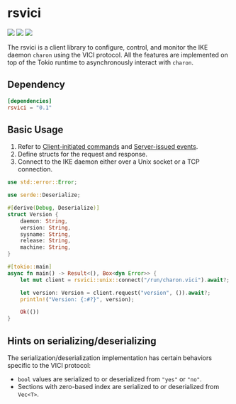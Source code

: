 rsvici
======

[![][workflow-badge]][workflow-link]
[![][docsrs-badge]][docsrs-link]
[![][cratesio-badge]][cratesio-link]

The rsvici is a client library to configure, control, and monitor the IKE daemon
`charon` using the VICI protocol. All the features are implemented on top of the
Tokio runtime to asynchronously interact with `charon`.

## Dependency

```toml
[dependencies]
rsvici = "0.1"
```

## Basic Usage

1. Refer to [Client-initiated commands][] and [Server-issued events][].
1. Define structs for the request and response.
1. Connect to the IKE daemon either over a Unix socket or a TCP connection.

```rust
use std::error::Error;

use serde::Deserialize;

#[derive(Debug, Deserialize)]
struct Version {
    daemon: String,
    version: String,
    sysname: String,
    release: String,
    machine: String,
}

#[tokio::main]
async fn main() -> Result<(), Box<dyn Error>> {
    let mut client = rsvici::unix::connect("/run/charon.vici").await?;

    let version: Version = client.request("version", ()).await?;
    println!("Version: {:#?}", version);

    Ok(())
}
```

## Hints on serializing/deserializing

The serialization/deserialization implementation has certain behaviors specific
to the VICI protocol:

* `bool` values are serialized to or deserialized from `"yes"` or `"no"`.
* Sections with zero-based index are serialized to or deserialized from `Vec<T>`.

[workflow-link]:             https://github.com/chitoku-k/rsvici/actions?query=branch:master
[workflow-badge]:            https://img.shields.io/github/actions/workflow/status/chitoku-k/rsvici/ci.yml?branch=master&style=flat-square&logo=github
[docsrs-link]:               https://docs.rs/rsvici/
[docsrs-badge]:              https://img.shields.io/docsrs/rsvici?style=flat-square
[cratesio-link]:             https://crates.io/crates/rsvici
[cratesio-badge]:            https://img.shields.io/crates/v/rsvici?style=flat-square
[Client-initiated commands]: https://github.com/strongswan/strongswan/blob/5.9.5/src/libcharon/plugins/vici/README.md#client-initiated-commands
[Server-issued events]:      https://github.com/strongswan/strongswan/blob/5.9.5/src/libcharon/plugins/vici/README.md#server-issued-events

